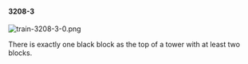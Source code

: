 #### 3208-3
![train-3208-3-0.png](https://github.com/lil-lab/nlvr/raw/master/nlvr/train/images/11/train-3208-3-0.png "train-3208-3-0.png")

There is exactly one black block as the top of a tower with at least two blocks.